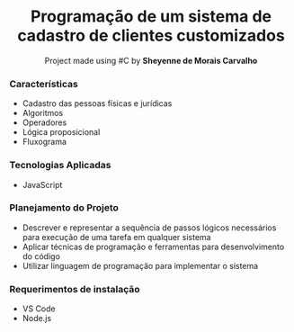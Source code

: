 <h1 align="center">Programação de um sistema de cadastro de clientes customizados</h1>

<p align="center">Project made using #C by <b>Sheyenne de Morais Carvalho</b>

<h3>Características</h3>
<ul>
  <li>Cadastro das pessoas físicas e jurídicas</li>
  <li>Algoritmos</li>
  <li>Operadores</li>
  <li>Lógica proposicional</li>
  <li>Fluxograma</li>
</ul>

<h3>Tecnologias Aplicadas</h3>
<ul>
  <li>JavaScript</li>
</ul>

<h3>Planejamento do Projeto</h3>
<ul>
  <li>Descrever e representar a sequência de passos lógicos necessários para execução de uma tarefa em qualquer sistema</li>
  <li>Aplicar técnicas de programação e ferramentas para desenvolvimento do código</li>
  <li>Utilizar linguagem de programação para implementar o sistema</li>
</ul>

<h3>Requerimentos de instalação</h3>
<ul>
  <li>VS Code</li>
  <li>Node.js</li>
</ul>
